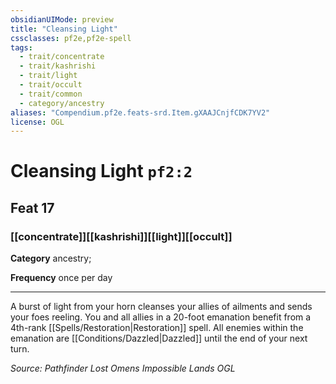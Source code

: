 ```yaml
---
obsidianUIMode: preview
title: "Cleansing Light"
cssclasses: pf2e,pf2e-spell
tags:
  - trait/concentrate
  - trait/kashrishi
  - trait/light
  - trait/occult
  - trait/common
  - category/ancestry
aliases: "Compendium.pf2e.feats-srd.Item.gXAAJCnjfCDK7YV2"
license: OGL
---
```

# Cleansing Light `pf2:2`
## Feat 17
### [[concentrate]][[kashrishi]][[light]][[occult]]

**Category** ancestry; 




**Frequency** once per day

* * *

A burst of light from your horn cleanses your allies of ailments and sends your foes reeling. You and all allies in a 20-foot emanation benefit from a 4th-rank [[Spells/Restoration|Restoration]] spell. All enemies within the emanation are [[Conditions/Dazzled|Dazzled]] until the end of your next turn.

*Source: Pathfinder Lost Omens Impossible Lands*
*OGL*